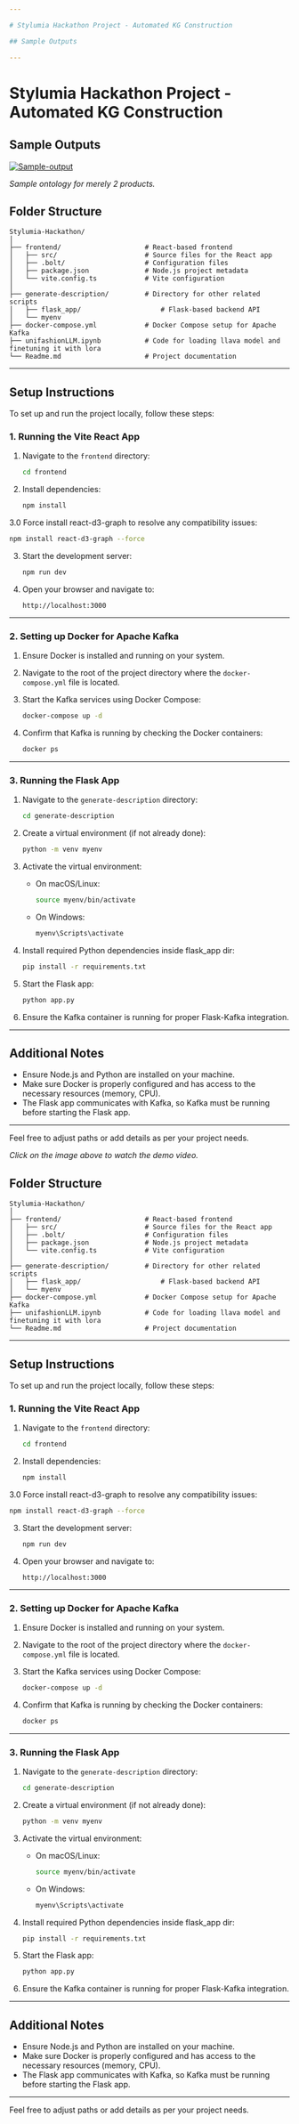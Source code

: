 ```yaml
---

# Stylumia Hackathon Project - Automated KG Construction

## Sample Outputs

---
```


# Stylumia Hackathon Project - Automated KG Construction

## Sample Outputs

[![Sample-output](/outputs/ontology-2-products.png)](/outputs/ontology-2-products.png)

*Sample ontology for merely 2 products.*

## Folder Structure

```
Stylumia-Hackathon/
│
├── frontend/                     # React-based frontend
│   ├── src/                      # Source files for the React app
│   ├── .bolt/                    # Configuration files
│   ├── package.json              # Node.js project metadata
│   └── vite.config.ts            # Vite configuration
│
├── generate-description/         # Directory for other related scripts
│   ├── flask_app/                    # Flask-based backend API
│   └── myenv
├── docker-compose.yml            # Docker Compose setup for Apache Kafka
├── unifashionLLM.ipynb           # Code for loading llava model and finetuning it with lora
└── Readme.md                     # Project documentation
```

---

## Setup Instructions

To set up and run the project locally, follow these steps:

### 1. Running the Vite React App

1. Navigate to the `frontend` directory:
   ```bash
   cd frontend
   ```

2. Install dependencies:
   ```bash
   npm install
   ```

3.0 Force install react-d3-graph to resolve any compatibility issues:
   ```bash
   npm install react-d3-graph --force
   ```

3. Start the development server:
   ```bash
   npm run dev
   ```

4. Open your browser and navigate to:
   ```
   http://localhost:3000
   ```

---

### 2. Setting up Docker for Apache Kafka

1. Ensure Docker is installed and running on your system.

2. Navigate to the root of the project directory where the `docker-compose.yml` file is located.

3. Start the Kafka services using Docker Compose:
   ```bash
   docker-compose up -d
   ```

4. Confirm that Kafka is running by checking the Docker containers:
   ```bash
   docker ps
   ```

---

### 3. Running the Flask App

1. Navigate to the `generate-description` directory:
   ```bash
   cd generate-description
   ```

2. Create a virtual environment (if not already done):
   ```bash
   python -m venv myenv
   ```

3. Activate the virtual environment:
   - On macOS/Linux:
     ```bash
     source myenv/bin/activate
     ```
   - On Windows:
     ```bash
     myenv\Scripts\activate
     ``` 

4. Install required Python dependencies inside flask_app dir:
   ```bash
   pip install -r requirements.txt
   ```

5. Start the Flask app:
   ```bash
   python app.py
   ```

6. Ensure the Kafka container is running for proper Flask-Kafka integration.

---

## Additional Notes

- Ensure Node.js and Python are installed on your machine.
- Make sure Docker is properly configured and has access to the necessary resources (memory, CPU).
- The Flask app communicates with Kafka, so Kafka must be running before starting the Flask app.

--- 

Feel free to adjust paths or add details as per your project needs.


*Click on the image above to watch the demo video.*

## Folder Structure

```
Stylumia-Hackathon/
│
├── frontend/                     # React-based frontend
│   ├── src/                      # Source files for the React app
│   ├── .bolt/                    # Configuration files
│   ├── package.json              # Node.js project metadata
│   └── vite.config.ts            # Vite configuration
│
├── generate-description/         # Directory for other related scripts
│   ├── flask_app/                    # Flask-based backend API
│   └── myenv
├── docker-compose.yml            # Docker Compose setup for Apache Kafka
├── unifashionLLM.ipynb           # Code for loading llava model and finetuning it with lora
└── Readme.md                     # Project documentation
```

---

## Setup Instructions

To set up and run the project locally, follow these steps:

### 1. Running the Vite React App

1. Navigate to the `frontend` directory:
   ```bash
   cd frontend
   ```

2. Install dependencies:
   ```bash
   npm install
   ```

3.0 Force install react-d3-graph to resolve any compatibility issues:
   ```bash
   npm install react-d3-graph --force
   ```

3. Start the development server:
   ```bash
   npm run dev
   ```

4. Open your browser and navigate to:
   ```
   http://localhost:3000
   ```

---

### 2. Setting up Docker for Apache Kafka

1. Ensure Docker is installed and running on your system.

2. Navigate to the root of the project directory where the `docker-compose.yml` file is located.

3. Start the Kafka services using Docker Compose:
   ```bash
   docker-compose up -d
   ```

4. Confirm that Kafka is running by checking the Docker containers:
   ```bash
   docker ps
   ```

---

### 3. Running the Flask App

1. Navigate to the `generate-description` directory:
   ```bash
   cd generate-description
   ```

2. Create a virtual environment (if not already done):
   ```bash
   python -m venv myenv
   ```

3. Activate the virtual environment:
   - On macOS/Linux:
     ```bash
     source myenv/bin/activate
     ```
   - On Windows:
     ```bash
     myenv\Scripts\activate
     ``` 

4. Install required Python dependencies inside flask_app dir:
   ```bash
   pip install -r requirements.txt
   ```

5. Start the Flask app:
   ```bash
   python app.py
   ```

6. Ensure the Kafka container is running for proper Flask-Kafka integration.

---

## Additional Notes

- Ensure Node.js and Python are installed on your machine.
- Make sure Docker is properly configured and has access to the necessary resources (memory, CPU).
- The Flask app communicates with Kafka, so Kafka must be running before starting the Flask app.

--- 

Feel free to adjust paths or add details as per your project needs.
